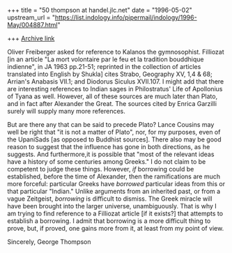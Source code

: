 +++
title = "50 thompson at handel.jlc.net"
date = "1996-05-02"
upstream_url = "https://list.indology.info/pipermail/indology/1996-May/004887.html"

+++
[Archive link](https://list.indology.info/pipermail/indology/1996-May/004887.html)

Oliver Freiberger asked for reference to Kalanos the gymnosophist.
Filliozat [in an article "La mort volontaire par le feu et la tradition
bouddhique indienne", in JA 1963 pp.21-51; reprinted in the collection of
articles translated into English by Shukla] cites Strabo, Geography XV, 1,4
& 68; Arrian's Anabasis VII.1; and Diodorus Siculus XVII.107.  I might add
that there are interesting references to Indian sages in Philostratus' Life
of Apollonius of Tyana as well. However, all of these sources are much
later than Plato, and in fact after Alexander the Great. The sources cited
by Enrica Garzilli surely will supply many more references.

But are there any that can be said to precede Plato?  Lance Cousins may
well be right that "it is not a matter of Plato", nor, for my purposes,
even of the UpaniSads [as opposed to Buddhist sources]. There also may be
good reason to suggest that the influence has gone in both directions, as
he suggests.  And furthermore,it is possible that "most of the relevant
ideas have a history of some centuries among Greeks."  I do not claim to be
competent to judge these things.  However, *if* borrowing could be
established, before the time of Alexander, then the ramifications are much
more forceful: particular Greeks have *borrowed* particular ideas from this
or that particular "Indian."  Unlike arguments from an inherited past, or
from a vague Zeitgeist, *borrowing* is difficult to dismiss.  The Greek
miracle will have been brought into the larger universe, unambiguously.
That is why I am trying to find reference to a Filliozat article [if it
exists?] that attempts to establish a borrowing.  I admit that borrowing is
a more difficult thing to prove, but, if proved, one gains more from it, at
least from my point of view.

Sincerely,
George Thompson






